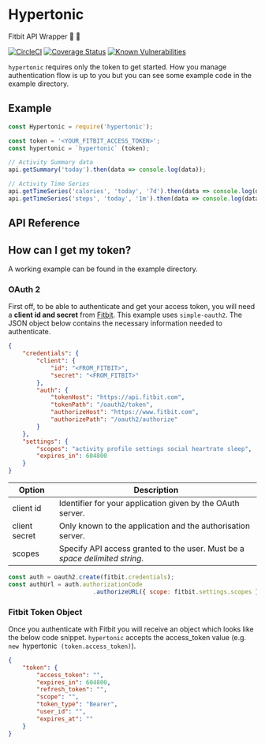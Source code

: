 # Hypertonic

Fitbit API Wrapper :running: :tropical_drink:

[![CircleCI](https://circleci.com/gh/jbw/hypertonic/tree/master.svg?style=shield)](https://circleci.com/gh/jbw/hypertonic/tree/master) [![Coverage Status](https://coveralls.io/repos/github/jbw/hypertonic/badge.svg?branch=master)](https://coveralls.io/github/jbw/hypertonic?branch=master) [![Known Vulnerabilities](https://snyk.io/test/github/jbw/hypertonic/badge.svg)](https://snyk.io/test/github/jbw/hypertonic)

`hypertonic` requires only the token to get started. How you manage authentication flow is up to you but you can see some example code in the example directory.


## Example

```javascript
const Hypertonic = require('hypertonic');

const token = '<YOUR_FITBIT_ACCESS_TOKEN>';
const hypertonic = `hypertonic` (token);

// Activity Summary data
api.getSummary('today').then(data => console.log(data));

// Activity Time Series
api.getTimeSeries('calories', 'today', '7d').then(data => console.log(data));
api.getTimeSeries('steps', 'today', '1m').then(data => console.log(data));
```

## API Reference


## How can I get my token?

A working example can be found in the example directory.
### OAuth 2

First off, to be able to authenticate and get your access token, you will need a <b>client id and secret</b> from [Fitbit](https://dev.fitbit.com/). This example uses `simple-oauth2`. The JSON object below contains the necessary information needed to authenticate.

``` json
{
    "credentials": {
        "client": {
            "id": "<FROM_FITBIT>",
            "secret": "<FROM_FITBIT>"
        },
        "auth": {
            "tokenHost": "https://api.fitbit.com",
            "tokenPath": "/oauth2/token",
            "authorizeHost": "https://www.fitbit.com",
            "authorizePath": "/oauth2/authorize"
        }
    },
    "settings": {
        "scopes": "activity profile settings social heartrate sleep",
        "expires_in": 604800
    }
}
```

| Option        | Description                                                                      |
| ------------- | -------------------------------------------------------------------------------- |
| client id     | Identifier for your application given by the OAuth server.                       |
| client secret | Only known to the application and the authorisation server.                      |
| scopes        | Specify API access granted to the user. Must be a <i>space delimited string</i>. |



``` javascript
const auth = oauth2.create(fitbit.credentials);
const authUrl = auth.authorizationCode
                        .authorizeURL({ scope: fitbit.settings.scopes });
```

### Fitbit Token Object

Once you authenticate with Fitbit you will receive an object which looks like the below code snippet. `hypertonic`  accepts the access_token value (e.g. `new `hypertonic` (token.access_token)`).

```json
{
    "token": {
        "access_token": "",
        "expires_in": 604800,
        "refresh_token": "",
        "scope": "",
        "token_type": "Bearer",
        "user_id": "",
        "expires_at": ""
    }
}
```
